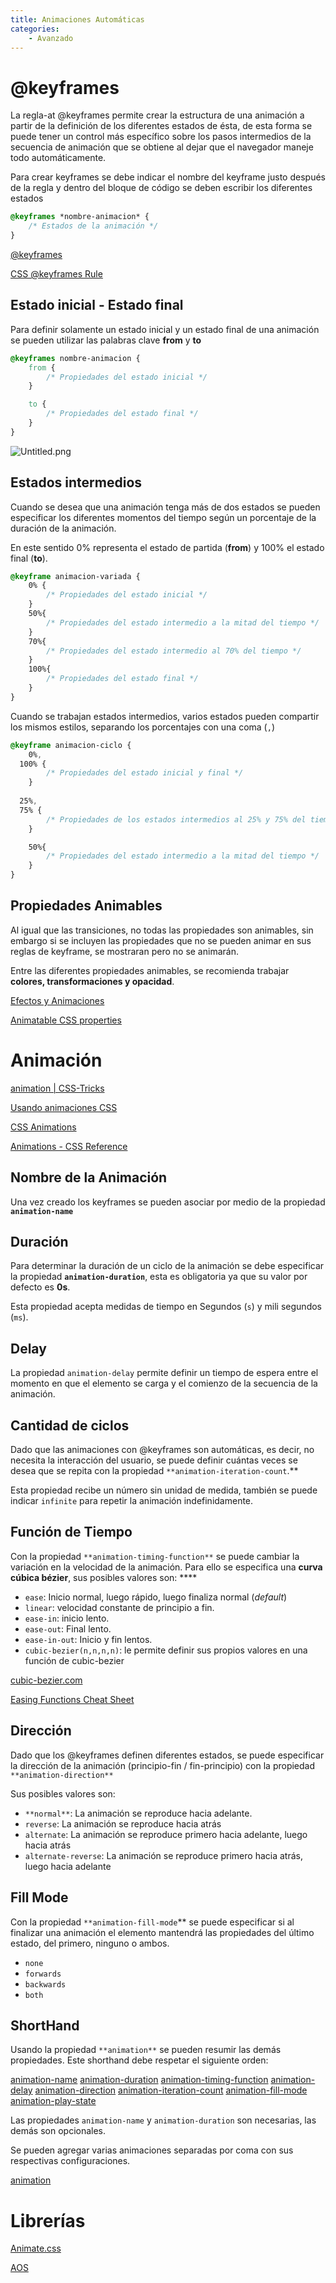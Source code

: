 ```yaml
---
title: Animaciones Automáticas
categories:
    - Avanzado
---
```


# @keyframes

La regla-at @keyframes permite crear la estructura de una animación a partir de la definición de los diferentes estados de ésta, de esta forma se puede tener un control más específico sobre los pasos intermedios de la secuencia de animación que se obtiene al dejar que el navegador maneje todo automáticamente.

<!-- more -->

Para crear keyframes se debe indicar el nombre del keyframe justo después de la regla y dentro del bloque de código se deben escribir los diferentes estados

```css
@keyframes *nombre-animacion* {
	/* Estados de la animación */
}
```

[@keyframes](https://developer.mozilla.org/es/docs/Web/CSS/@keyframes)

[CSS @keyframes Rule](https://www.w3schools.com/cssref/css3_pr_animation-keyframes.asp)

## Estado inicial - Estado final

Para definir solamente un estado inicial y un estado final de una animación se pueden utilizar las palabras clave **from** y **to**

```css
@keyframes nombre-animacion {
	from {
		/* Propiedades del estado inicial */
	}

	to {
		/* Propiedades del estado final */
	}
}
```

![Untitled.png](Untitled.png)

## Estados intermedios

Cuando se desea que una animación tenga más de dos estados se pueden especificar los diferentes momentos del tiempo según un porcentaje de la duración de la animación.

En este sentido 0% representa el estado de partida (**from**) y 100% el estado final (**to**).

```css
@keyframe animacion-variada {
	0% {
		/* Propiedades del estado inicial */
	}
	50%{
		/* Propiedades del estado intermedio a la mitad del tiempo */
	}
	70%{
		/* Propiedades del estado intermedio al 70% del tiempo */
	}
	100%{
		/* Propiedades del estado final */
	}
}
```

Cuando se trabajan estados intermedios, varios estados pueden compartir los mismos estilos, separando los porcentajes con una coma (`,`)

```css
@keyframe animacion-ciclo {
	0%, 
  100% {
		/* Propiedades del estado inicial y final */
	}
	
  25%, 
  75% {
		/* Propiedades de los estados intermedios al 25% y 75% del tiempo */
	}

	50%{
		/* Propiedades del estado intermedio a la mitad del tiempo */
	}
}
```

## Propiedades Animables

Al igual que las transiciones, no todas las propiedades son animables, sin embargo si se incluyen las propiedades que no se pueden animar en sus reglas de keyframe, se mostraran pero no se animarán.

Entre las diferentes propiedades animables, se recomienda trabajar **colores, transformaciones y opacidad**.

[Efectos y Animaciones](Efectos%20y%20Animaciones%20cb7adc506baa415dba392904c314c533.md)

[Animatable CSS properties](https://developer.mozilla.org/en-US/docs/Web/CSS/CSS_animated_properties)

# Animación

[animation | CSS-Tricks](https://css-tricks.com/almanac/properties/a/animation/)

[Usando animaciones CSS](https://developer.mozilla.org/es/docs/Web/CSS/CSS_Animations/Usando_animaciones_CSS)

[CSS Animations](https://www.w3schools.com/css/css3_animations.asp)

[Animations - CSS Reference](https://cssreference.io/animations/)

## Nombre de la Animación

Una vez creado los keyframes se pueden asociar por medio de la propiedad **`animation-name`**

## Duración

Para determinar la duración de un ciclo de la animación se debe especificar la propiedad **`animation-duration`**, esta es obligatoria ya que su valor por defecto es **0s**.

Esta propiedad acepta medidas de tiempo en Segundos (`s`) y mili segundos (`ms`). 

## Delay

La propiedad `animation-delay` permite definir un tiempo de espera entre el momento en que el elemento se carga y el comienzo de la secuencia de la animación.

## Cantidad de ciclos

Dado que las animaciones con @keyframes son automáticas, es decir, no necesita la interacción del usuario, se puede definir cuántas veces se desea que se repita con la propiedad `**animation-iteration-count`.**

Esta propiedad recibe un número sin unidad de medida, también se puede indicar `infinite` para repetir la animación indefinidamente.

## Función de Tiempo

Con la propiedad `**animation-timing-function**` se puede cambiar la variación en la velocidad de la animación. Para ello se especifica una **curva cúbica bézier**, sus posibles valores son: ****

- `ease`: Inicio normal, luego rápido, luego finaliza normal (*default*)
- `linear`: velocidad constante de principio a fin.
- `ease-in`: inicio lento.
- `ease-out`: Final lento.
- `ease-in-out`: Inicio y fin lentos.
- `cubic-bezier(n,n,n,n)`: le permite definir sus propios valores en una función de cubic-bezier

[cubic-bezier.com](https://cubic-bezier.com/#0,0,1,1)

[Easing Functions Cheat Sheet](https://easings.net/#)

## Dirección

Dado que los @keyframes definen diferentes estados, se puede especificar la dirección de la animación (principio-fin / fin-principio) con la propiedad `**animation-direction**`

Sus posibles valores son:

- `**normal**`: La animación se reproduce hacia adelante.
- `reverse`: La animación se reproduce hacia atrás
- `alternate`: La animación se reproduce primero hacia adelante, luego hacia atrás
- `alternate-reverse`: La animación se reproduce primero hacia atrás, luego hacia adelante

## Fill Mode

Con la propiedad `**animation-fill-mode`** se puede especificar si al finalizar una animación el elemento mantendrá las propiedades del último estado, del primero, ninguno o ambos.

- `none`
- `forwards`
- `backwards`
- `both`

## ShortHand

Usando la propiedad `**animation**` se pueden resumir las demás propiedades. Este shorthand debe respetar el siguiente orden:

[animation-name](https://developer.mozilla.org/es/docs/Web/CSS/animation-name)
[animation-duration](https://developer.mozilla.org/es/docs/Web/CSS/animation-duration)
[animation-timing-function](https://developer.mozilla.org/es/docs/Web/CSS/animation-timing-function)
[animation-delay](https://developer.mozilla.org/es/docs/Web/CSS/animation-delay)
[animation-direction](https://developer.mozilla.org/es/docs/Web/CSS/animation-direction)
[animation-iteration-count](https://developer.mozilla.org/es/docs/Web/CSS/animation-iteration-count)
[animation-fill-mode](https://developer.mozilla.org/es/docs/Web/CSS/animation-fill-mode)
[animation-play-state](https://developer.mozilla.org/es/docs/Web/CSS/animation-play-state)

Las propiedades `animation-name` y  `animation-duration` son necesarias, las demás son opcionales.

Se pueden agregar varias animaciones separadas por coma con sus respectivas configuraciones.

[animation](https://developer.mozilla.org/es/docs/Web/CSS/animation)

# Librerías

[Animate.css](https://animate.style/)

[AOS](https://michalsnik.github.io/aos/)
